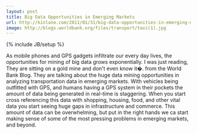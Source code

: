 ```yaml
---
layout: post
title: Big Data Opportunities in Emerging Markets
url: http://kinlane.com/2011/01/31/big-data-opportunities-in-emerging-markets/
image: http://blogs.worldbank.org/files/transport/taxi(1).jpg
---
```

{% include JB/setup %}
<p>
     As mobile phones and GPS gadgets infiltrate our every day lives, the opportunities for mining of big data grows exponentially. I was just reading, They are sitting on a gold mine and don't even know it�. from the World Bank Blog. They are talking about the huge data mining opportunities in analyzing transportation data in emerging markets. With vehicles being outfitted with GPS, and humans having a GPS system in their pockets the amount of data being generated in real-time is staggering. When you start cross referencing this data with shopping, housing, food, and other vital data you start seeing huge gaps in infrastructure and commerce. This amount of data can be overwhelming, but put in the right hands we ca start making sense of some of the most pressing problems in emerging markets, and beyond.
</p>